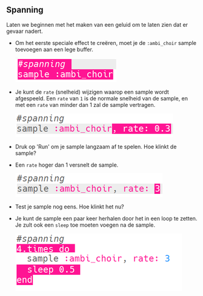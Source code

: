 ## Spanning

Laten we beginnen met het maken van een geluid om te laten zien dat er gevaar nadert.

+ Om het eerste speciale effect te creëren, moet je de `:ambi_choir` sample toevoegen aan een lege buffer.

    ![screenshot](images/effects-suspense-sample.png)

+ Je kunt de `rate` (snelheid) wijzigen waarop een sample wordt afgespeeld. Een `rate` van `1` is de normale snelheid van de sample, en met een `rate` van minder dan 1 zal de sample vertragen.

    ![screenshot](images/effects-suspense-rate-low.png)

+ Druk op 'Run' om je sample langzaam af te spelen. Hoe klinkt de sample?

+ Een `rate` hoger dan 1 versnelt de sample.

    ![screenshot](images/effects-suspense-rate-high.png)

+ Test je sample nog eens. Hoe klinkt het nu?

+ Je kunt de sample een paar keer herhalen door het in een loop te zetten. Je zult ook een `sleep` toe moeten voegen na de sample.

    ![screenshot](images/effects-suspense-repeat.png)
